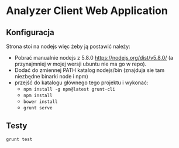 # Analyzer Client Web Application

## Konfiguracja
Strona stoi na nodejs więc żeby ją postawić należy: 
* Pobrać manualnie nodejs z 5.8.0 https://nodejs.org/dist/v5.8.0/  (a przynajmniej w mojej wersji ubuntu nie ma go w repo).
* Dodać do zmiennej PATH katalog nodejs/bin (znajduja sie tam niezbędne  binarki node i npm)
* przejść do katalogu głównego tego projektu i wykonać:
  * ```npm install -g npm@latest grunt-cli```
  * ```npm install```
  * ```bower install```
  * ```grunt serve```

## Testy
```grunt test```
